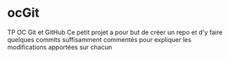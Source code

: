 # ocGit
TP OC Git et GitHub
Ce petit projet a pour but de créer un repo et d'y faire quelques commits suffisamment commentés pour expliquer les modifications apportées sur chacun
